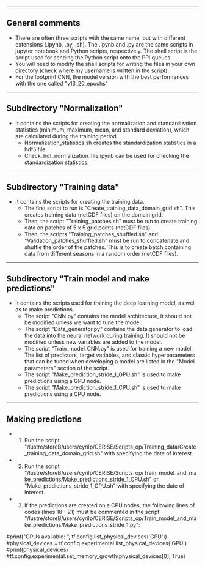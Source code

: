 -------------------------------------------------
General comments
-------------------------------------------------

- There are often three scripts with the same name, but with different extensions (.ipynb, .py, .sh). The .ipynb and .py are the same scripts in jupyter notebook and Python scripts, respectively. The shell script is the script used for sending the Python script onto the PPI queues.
- You will need to modify the shell scripts for writing the files in your own directory (check where my username is written in the script).
- For the footprint CNN, the model version with the best performances with the one called "v13_20_epochs"

-------------------------------------------------
Subdirectory "Normalization"
-------------------------------------------------

- It contains the scripts for creating the normalization and standardization statistics (minimum, maximum, mean, and standard deviation), which are calculated during the training period. 
	- Normalization_statistics.sh creates the standardization statistics in a hdf5 file.
	- Check_hdf_normalization_file.ipynb can be used for checking the standardization statistics.

-------------------------------------------------
Subdirectory "Training data"
-------------------------------------------------

- It contains the scripts for creating the training data.
	- The first script to run is "Create_training_data_domain_grid.sh". This creates training data (netCDF files) on the domain grid.
	- Then, the script "Training_patches.sh" must be run to create training data on patches of 5 x 5 grid points (netCDF files).
	- Then, the scripts "Training_patches_shuffled.sh" and "Validation_patches_shuffled.sh" must be run to concatenate and shuffle the order of the patches. This is to create batch containing data from different seasons in a random order (netCDF files).

-------------------------------------------------
Subdirectory "Train model and make predictions"
-------------------------------------------------

- It contains the scripts used for training the deep learning model, as well as to make predictions.
	- The script "CNN.py" contains the model architecture, it should not be modified unless we want to tune the model.
	- The script "Data_generator.py" contains the data generator to load the data into the neural network during training. It should not be modified unless new variables are added to the model.
	- The script "Train_model_CNN.py" is used for training a new model. The list of predictors, target variables, and classic hyperparameters that can be tuned when developing a model are listed in the "Model parameters" section of the script. 
	- The script "Make_prediction_stride_1_GPU.sh" is used to make predictions using a GPU node.
	- The script "Make_prediction_stride_1_CPU.sh" is used to make predictions using a CPU node.

-------------------------------------------------
Making predictions
-------------------------------------------------

- 1) Run the script "/lustre/storeB/users/cyrilp/CERISE/Scripts_op/Training_data/Create_training_data_domain_grid.sh" with specifying the date of interest.

- 2) Run the script "/lustre/storeB/users/cyrilp/CERISE/Scripts_op/Train_model_and_make_predictions/Make_predictions_stride_1_CPU.sh" or "Make_predictions_stride_1_GPU.sh" with specifying the date of interest.

- 3) If the predictions are created on a CPU nodes, the following lines of codes (lines 18 - 21) must be commented in the script "/lustre/storeB/users/cyrilp/CERISE/Scripts_op/Train_model_and_make_predictions/Make_predictions_stride_1.py":

#print("GPUs available: ", tf.config.list_physical_devices('GPU'))
#physical_devices = tf.config.experimental.list_physical_devices('GPU')
#print(physical_devices)
#tf.config.experimental.set_memory_growth(physical_devices[0], True)


